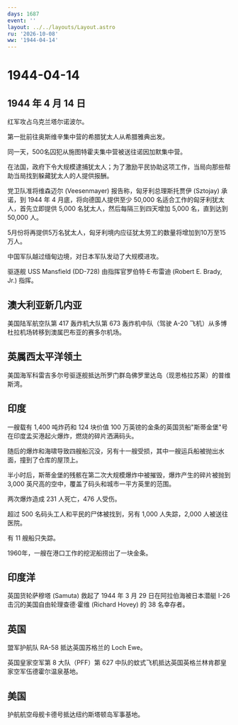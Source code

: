 ```yaml
---
days: 1687
event: ''
layout: ../../layouts/Layout.astro
ru: '2026-10-08'
ww: '1944-04-14'
---
```


# 1944-04-14

## 1944 年 4 月 14 日

红军攻占乌克兰塔尔诺波尔。

第一批前往奥斯维辛集中营的希腊犹太人从希腊雅典出发。

同一天，500名囚犯从施图特霍夫集中营被送往诺因加默集中营。

在法国，政府下令大规模逮捕犹太人；为了激励平民协助这项工作，当局向那些帮助当局找到躲藏犹太人的人提供报酬。

党卫队准将维森迈尔 (Veesenmayer) 报告称，匈牙利总理斯托贾伊 (Sztojay)
承诺，到 1944 年 4 月底，将向德国人提供至少 50,000
名适合工作的匈牙利犹太人，首先立即提供 5,000
名犹太人，然后每隔三到四天增加 5,000 名，直到达到 50,000 人。

5月份将再提供5万名犹太人，匈牙利境内应征犹太劳工的数量将增加到10万至15万人。

中国军队越过缅甸边境，对日本军队发动了大规模进攻。

驱逐舰 USS Mansfield (DD-728) 由指挥官罗伯特·E·布雷迪 (Robert E. Brady,
Jr.) 指挥。

## 澳大利亚新几内亚

美国陆军航空队第 417 轰炸机大队第 673 轰炸机中队（驾驶 A-20
飞机）从多博杜拉机场转移到澳属巴布亚的赛多尔机场。

## 英属西太平洋领土

美国海军科雷吉多尔号驱逐舰抵达所罗门群岛佛罗里达岛（现恩格拉苏莱）的普维斯湾。

## 印度

一艘载有 1,400 吨炸药和 124 块价值 100
万英镑的金条的英国货船"斯蒂金堡"号在印度孟买港起火爆炸，燃烧的碎片洒满码头。

随后的爆炸和海啸导致四艘船沉没，另有十一艘受损，其中一艘运兵船被抛出水面，撞到了仓库的屋顶上。

半小时后，斯蒂金堡的残骸在第二次大规模爆炸中被摧毁，爆炸产生的碎片被抛到
3,000 英尺高的空中，覆盖了码头和城市一平方英里的范围。

两次爆炸造成 231 人死亡，476 人受伤。

超过 500 名码头工人和平民的尸体被找到，另有 1,000 人失踪，2,000
人被送往医院。

有 11 艘船只失踪。

1960年，一艘在港口工作的挖泥船捞出了一块金条。

## 印度洋

英国货轮萨穆塔 (Samuta) 救起了 1944 年 3 月 29 日在阿拉伯海被日本潜艇
I-26 击沉的美国自由轮理查德·霍维 (Richard Hovey) 的 38 名幸存者。

## 英国

盟军护航队 RA-58 抵达英国苏格兰的 Loch Ewe。

英国皇家空军第 8 大队（PFF）第 627
中队的蚊式飞机抵达英国英格兰林肯郡皇家空军伍德霍尔温泉基地。

## 美国

护航航空母舰卡德号抵达纽约斯塔顿岛军事基地。